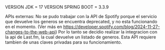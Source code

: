 VERSION JDK = 17
VERSION SPRING BOOT = 3.3.9

APIs externas:
No se pudo trabajar con la API de Spotify porque el servicio que devuelve los generos se encuentra deprecated, y no esta funcionando en el momento. (Ver más en https://developer.spotify.com/blog/2024-11-27-changes-to-the-web-api)
Por lo tanto se decidio realizar la integracion con la api de Last.fm, la cual devuelve un listado de generos. Esta API requiere tambien de unas claves privadas para su funcionamiento.
